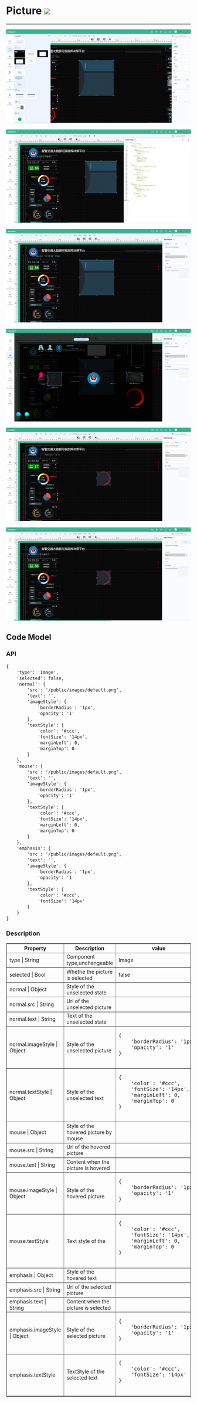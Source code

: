 # Picture ![](/assets/Picture-icon.png)

---

![](/assets/controls/picture01.png)

![](/assets/controls/picture02.png)

![](/assets/controls/picture03.png)

![](/assets/controls/picture04.png)

![](/assets/controls/picture05.png)

![](/assets/controls/picture06.png)

## Code Model

### API
```
{
    'type': 'Image',
    'selected': false,
    'normal': {
        'src': '/public/images/default.png',
        'text': '',
        'imageStyle': {
            'borderRadius': '1px',
            'opacity': '1'
        },
        'textStyle': {
            'color': '#ccc',
            'fontSize': '14px',
            'marginLeft': 0,
            'marginTop': 0
        }
    },
    'mouse': {
        'src': '/public/images/default.png',
        'text': '',
        'imageStyle': {
            'borderRadius': '1px',
            'opacity': '1'
        },
        'textStyle': {
            'color': '#ccc',
            'fontSize': '14px',
            'marginLeft': 0,
            'marginTop': 0
        }
    },
    'emphasis': {
        'src': '/public/images/default.png',
        'text': '',
        'imageStyle': {
            'borderRadius': '1px',
            'opacity': '1'
        },
        'textStyle': {
            'color': '#ccc',
            'fontSize': '14px'
        }
    }
}
```

### Description

<table border="1">
    <tr>
       <th width="30%">Property</th>
   		<th width="30%">Description</th>
   		<th> value </th>
    </tr>
    <tr>
        <td>type | String </td>
        <td> 	Component type,unchangeable </td>
        <td>Image </td>
    </tr>
    <tr>
        <td>selected | Bool </td>
        <td> Whethe the picture is selected </td>
        <td> false </td>
    </tr>
    <tr>
        <td>normal | Object </td>
        <td>Style of the unselected state</td>
        <td> </td>
    </tr>
    <tr>
        <td>normal.src | String </td>
        <td>Url of the unselected picture </td>
        <td> </td>
    </tr>
    <tr>
        <td>normal.text | String </td>
        <td>Text of the unselected state </td>
        <td> </td>
    <tr>
        <td>normal.imageStyle | Object </td>
        <td>	Style of the unselected picture </td>
        <td><pre>
{
    'borderRadius': '1px',
    'opacity': '1'
}
        </pre></td>
    </tr>
    <tr>
        <td>normal.textStyle | Object</td>
        <td> Style of the unselected text
</td>
        <td><pre>
{
    'color': '#ccc',
    'fontSize': '14px',
    'marginLeft': 0,
    'marginTop': 0
}
        </pre></td>
    </tr>
    <tr>
        <td> mouse | Object  </td>
        <td>Style of the hovered picture by mouse </td>
        <td> </td>
    </tr>
    <tr>
        <td> mouse.src | String </td>
        <td>Url of the hovered picture </td>
        <td> </td>
    </tr>
    <tr>
        <td> mouse.text | String </td>
        <td>	Content when the picture is hovered</td>
        <td> </td>
    <tr>
        <td> mouse.imageStyle | Object </td>
        <td>Style of the hovered picture</td>
        <td><pre>
{
    'borderRadius': '1px',
    'opacity': '1'
}
        </pre></td>
    </tr>
    <tr>
        <td> mouse.textStyle </td>
        <td> Text style of the </td>
        <td><pre>
{
    'color': '#ccc',
    'fontSize': '14px',
    'marginLeft': 0,
    'marginTop': 0
}
        </pre></td>
    </tr>
    <tr>
        <td>emphasis | Object </td>
        <td>	Style of the hovered text </td>
        <td> </td>
    </tr>
    <tr>
        <td>emphasis.src | String </td>
        <td>Url of the selected picture </td>
        <td> </td>
    </tr>
    <tr>
        <td>emphasis.text | String </td>
        <td>	Content when the picture is selected</td>
        <td> </td>
    </tr>
    <tr>
        <td>emphasis.imageStyle | Object </td>
        <td>Style of the selected picture</td>
        <td><pre>
{
    'borderRadius': '1px',
    'opacity': '1'
}
        </pre></td>
    </tr>
    <tr>
        <td>emphasis.textStyle</td>
        <td>TextStyle of the selected text </td>
        <td><pre>
{
    'color': '#ccc',
    'fontSize': '14px'
}
        </pre></td>
    </tr>
</table>




